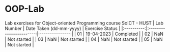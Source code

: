 # OOP-Lab
Lab exercises for Object-oriented Programming course SoICT - HUST
| Lab Number | Date Taken (dd-mm-yyyy) | Exercise Status |
|:----------:|:-----------------------:|:---------------:|
|     01     |        19-04-2023       |    Completed    |
|     02     |           NaN           |   Not started   |
|     03     |           NaN           |   Not started   |
|     04     |           NaN           |   Not started   |
|     05     |           NaN           |   Not started   |